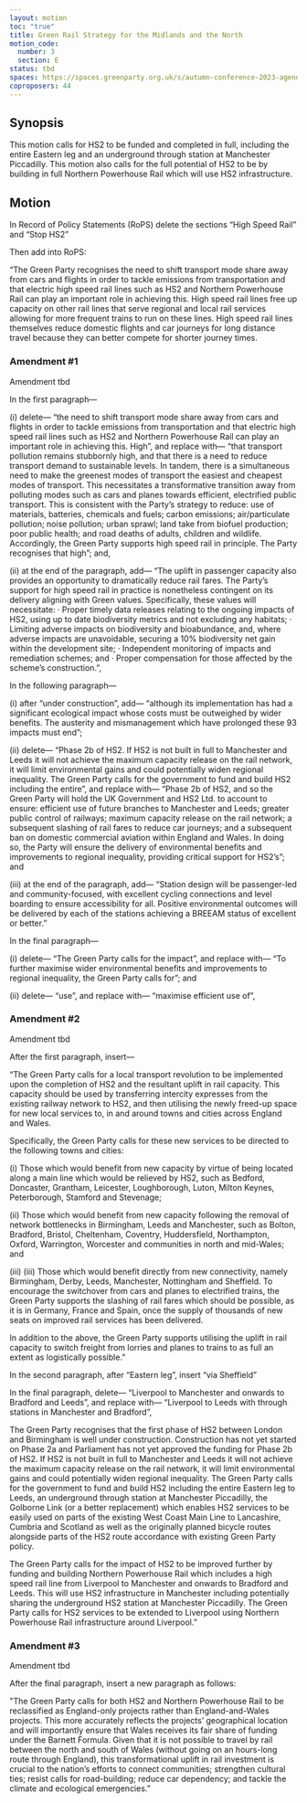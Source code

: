 ```yaml
---
layout: motion
toc: "true"
title: Green Rail Strategy for the Midlands and the North
motion_code:
  number: 3
  section: E
status: tbd
spaces: https://spaces.greenparty.org.uk/s/autumn-conference-2023-agenda-forum/post/post/view?id=11057
coproposers: 44
---
```

## Synopsis

This motion calls for HS2 to be funded and completed in full, including the entire Eastern leg and an underground through station at Manchester Piccadilly. This motion also calls for the full potential of HS2 to be by building in full Northern Powerhouse Rail which will use HS2 infrastructure.

## Motion

In Record of Policy Statements (RoPS) delete the sections “High Speed Rail” and “Stop HS2”

Then add into RoPS:

“The Green Party recognises the need to shift transport mode share away from cars and flights in order to tackle emissions from transportation and that electric high speed rail lines such as HS2 and Northern Powerhouse Rail can play an important role in achieving this. High speed rail lines free up capacity on other rail lines that serve regional and local rail services allowing for more frequent trains to run on these lines. High speed rail lines themselves reduce domestic flights and car journeys for long distance travel because they can better compete for shorter journey times.

<div class="amendment amendment-tbd"><div class="d-flex justify-content-between align-items-start"><h3 id="amendment-1">Amendment #1</h3><p class="badge bg-tbd">Amendment tbd</p></div><span><p><p> In the first paragraph— </p> 

<p> (i) delete— “the need to shift transport mode share away from cars and flights in order to tackle emissions from transportation and that electric high speed rail lines such as HS2 and Northern Powerhouse Rail can play an important role in achieving this. High”, and replace with— “that transport pollution remains stubbornly high, and that there is a need to reduce transport demand to sustainable levels. In tandem, there is a simultaneous need to make the greenest modes of transport the easiest and cheapest modes of transport. This necessitates a transformative transition away from polluting modes such as cars and planes towards efficient, electrified public transport. This is consistent with the Party’s strategy to reduce: use of materials, batteries, chemicals and fuels; carbon emissions; air/particulate pollution; noise pollution; urban sprawl; land take from biofuel production; poor public health; and road deaths of adults, children and wildlife. Accordingly, the Green Party supports high speed rail in principle. The Party recognises that high”; and,  </p>

<p> (ii) at the end of the paragraph, add— “The uplift in passenger capacity also provides an opportunity to dramatically reduce rail fares. The Party’s support for high speed rail in practice is nonetheless contingent on its delivery aligning with Green values. Specifically, these values will necessitate: · Proper timely data releases relating to the ongoing impacts of HS2, using up to date biodiversity metrics and not excluding any habitats; · Limiting adverse impacts on biodiversity and bioabundance, and, where adverse impacts are unavoidable, securing a 10% biodiversity net gain within the development site; · Independent monitoring of impacts and remediation schemes; and · Proper compensation for those affected by the scheme’s construction.”,</p>

<p> In the following paragraph— </p>

<p> (i) after “under construction”, add— “although its implementation has had a significant ecological impact whose costs must be outweighed by wider benefits. The austerity and mismanagement which have prolonged these 93 impacts must end”; </p>

<p> (ii) delete— “Phase 2b of HS2. If HS2 is not built in full to Manchester and Leeds it will not achieve the maximum capacity release on the rail network, it will limit environmental gains and could potentially widen regional inequality. The Green Party calls for the government to fund and build HS2 including the entire”, and replace with— “Phase 2b of HS2, and so the Green Party will hold the UK Government and HS2 Ltd. to account to ensure: efficient use of future branches to Manchester and Leeds; greater public control of railways; maximum capacity release on the rail network; a subsequent slashing of rail fares to reduce car journeys; and a subsequent ban on domestic commercial aviation within England and Wales. In doing so, the Party will ensure the delivery of environmental benefits and improvements to regional inequality, providing critical support for HS2’s”; and </p>

<p> (iii) at the end of the paragraph, add— “Station design will be passenger-led and community-focused, with excellent cycling connections and level boarding to ensure accessibility for all. Positive environmental outcomes will be delivered by each of the stations achieving a BREEAM status of excellent or better.”</p>

<p> In the final paragraph— </p>

<p> (i) delete— “The Green Party calls for the impact”, and replace with— “To further maximise wider environmental benefits and improvements to regional inequality, the Green Party calls for”; and </p>

<p> (ii) delete— “use”, and replace with— “maximise efficient use of”,</p></p></span></div>

<div class="amendment amendment-tbd"><div class="d-flex justify-content-between align-items-start"><h3 id="amendment-2">Amendment #2</h3><p class="badge bg-tbd">Amendment tbd</p></div><span><p><p> After the first paragraph, insert—</p>

<p> “The Green Party calls for a local transport revolution to be implemented upon the completion of HS2 and the resultant uplift in rail capacity. This capacity should be used by transferring intercity expresses from the existing railway network to HS2, and then utilising the newly freed-up space for new local services to, in and around towns and cities across England and Wales.</p>

<p> Specifically, the Green Party calls for these new services to be directed to the following towns and cities:</p>

<p> (i) Those which would benefit from new capacity by virtue of being located along a main line which would be relieved by HS2, such as Bedford, Doncaster, Grantham, Leicester, Loughborough, Luton, Milton Keynes, Peterborough, Stamford and Stevenage; </p>

<p> (ii) Those which would benefit from new capacity following the removal of network bottlenecks in Birmingham, Leeds and Manchester, such as Bolton, Bradford, Bristol, Cheltenham, Coventry, Huddersfield, Northampton, Oxford, Warrington, Worcester and communities in north and mid-Wales; and </p>

<p> (iii) (iii) Those which would benefit directly from new connectivity, namely Birmingham, Derby, Leeds, Manchester, Nottingham and Sheffield. To encourage the switchover from cars and planes to electrified trains, the Green Party supports the slashing of rail fares which should be possible, as it is in Germany, France and Spain, once the supply of thousands of new seats on improved rail services has been delivered.</p>

<p> In addition to the above, the Green Party supports utilising the uplift in rail capacity to switch freight from lorries and planes to trains to as full an extent as logistically possible.”</p>

<p> In the second paragraph, after “Eastern leg”, insert “via Sheffield”</p>



<p> In the final paragraph, delete— “Liverpool to Manchester and onwards to Bradford and Leeds”, and replace with— “Liverpool to Leeds with through stations in Manchester and Bradford”,</p></p></span></div>

The Green Party recognises that the first phase of HS2 between London and Birmingham is well under construction. Construction has not yet started on Phase 2a and Parliament has not yet approved the funding for Phase 2b of HS2. If HS2 is not built in full to Manchester and Leeds it will not achieve the maximum capacity release on the rail network, it will limit environmental gains and could potentially widen regional inequality. The Green Party calls for the government to fund and build HS2 including the entire Eastern leg to Leeds, an underground through station at Manchester Piccadilly, the Golborne Link (or a better replacement) which enables HS2 services to be easily used on parts of the existing West Coast Main Line to Lancashire, Cumbria and Scotland as well as the originally planned bicycle routes alongside parts of the HS2 route accordance with existing Green Party policy.

The Green Party calls for the impact of HS2 to be improved further by funding and building Northern Powerhouse Rail which includes a high speed rail line from Liverpool to Manchester and onwards to Bradford and Leeds. This will use HS2 infrastructure in Manchester including potentially sharing the underground HS2 station at Manchester Piccadilly. The Green Party calls for HS2 services to be extended to Liverpool using Northern Powerhouse Rail infrastructure around Liverpool.”

<div class="amendment amendment-tbd"><div class="d-flex justify-content-between align-items-start"><h3 id="amendment-3">Amendment #3</h3><p class="badge bg-tbd">Amendment tbd</p></div><span><p><p> After the final paragraph, insert a new paragraph as follows:</p>

<p> "The Green Party calls for both HS2 and Northern Powerhouse Rail to be reclassified as England-only projects rather than England-and-Wales projects. This more accurately reflects the projects’ geographical location and will importantly ensure that Wales receives its fair share of funding under the Barnett Formula. Given that it is not possible to travel by rail between the north and south of Wales (without going on an hours-long route through England), this transformational uplift in rail investment is crucial to the nation’s efforts to connect communities; strengthen cultural ties; resist calls for road-building; reduce car dependency; and tackle the climate and ecological emergencies.” </p></p></span></div>